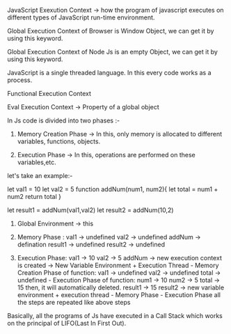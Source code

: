 JavaScript Exexution Context -> how the program of javascript executes on different types of JavaScript run-time environment.

Global Execution Context of Browser is Window Object, we can get it by using this keyword.

Global Execution Context of Node Js is an empty Object, we can get it by using this keyword.

JavaScript is a single threaded language. In this every code works as a process.

Functional Execution Context 

Eval Execution Context -> Property of a global object

In Js code is divided into two phases :-

1. Memory Creation Phase -> In this, only memory is allocated to different variables, functions, objects.

2. Execution Phase -> In this, operations are performed on these variables,etc.

let's take an example:-

let val1 = 10
let val2 = 5
function addNum(num1, num2){
    let total = num1 + num2
    return total
}

let result1 = addNum(val1,val2)
let result2 = addNum(10,2)

1. Global Environment -> this

2. Memory Phase :
    val1 -> undefined
    val2 -> undefined
    addNum -> defination
    result1 -> undefined
    result2 -> undefined

3. Execution Phase:
    val1 -> 10
    val2 -> 5
    addNum -> new execution context is created -> New Variable Environment + Execution Thread
        - Memory Creation Phase of function:
            val1 -> undefined
            val2 -> undefined
            total -> undefined
        - Execution Phase of function:
            num1 -> 10
            num2 -> 5
            total -> 15
    then, it will automatically deleted.
    result1 -> 15
    result2 -> new variable environment + execution thread
        - Memory Phase
        - Execution Phase
        all the steps are repeated like above steps

Basically, all the programs of Js have executed in a Call Stack which works on the principal of LIFO(Last In First Out).